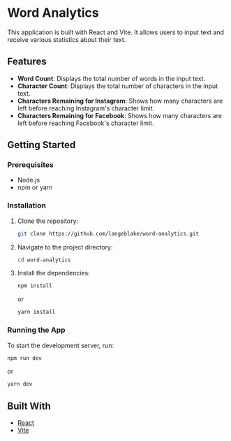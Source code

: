 # Word Analytics

This application is built with React and Vite. It allows users to input text and receive various statistics about their text.

## Features

- **Word Count**: Displays the total number of words in the input text.
- **Character Count**: Displays the total number of characters in the input text.
- **Characters Remaining for Instagram**: Shows how many characters are left before reaching Instagram's character limit.
- **Characters Remaining for Facebook**: Shows how many characters are left before reaching Facebook's character limit.

## Getting Started

### Prerequisites

- Node.js
- npm or yarn

### Installation

1. Clone the repository:
   ```bash
   git clone https://github.com/langeblake/word-analytics.git
   ```
2. Navigate to the project directory:
   ```bash
   cd word-analytics
   ```
3. Install the dependencies:
   ```bash
   npm install
   ```
   or
   ```bash
   yarn install
   ```

### Running the App

To start the development server, run:

```bash
npm run dev
```

or

```bash
yarn dev
```

## Built With

- [React](https://reactjs.org/)
- [Vite](https://vitejs.dev/)
